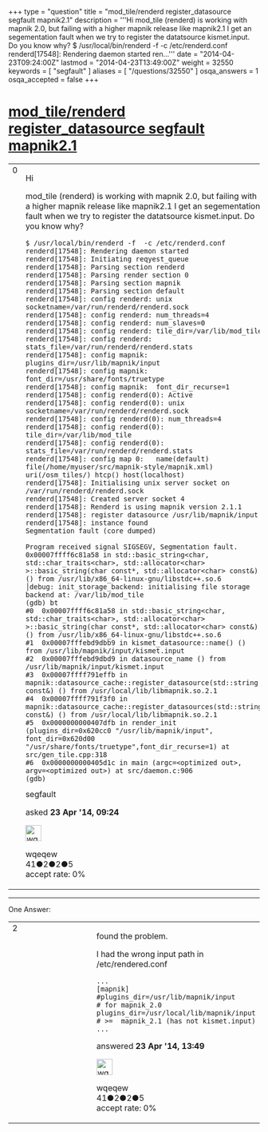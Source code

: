 +++
type = "question"
title = "mod_tile/renderd register_datasource segfault mapnik2.1"
description = '''Hi  mod_tile (renderd) is working with mapnik 2.0, but failing with a higher mapnik release like mapnik2.1 I get an segementation fault when we try to register the datatsource kismet.input. Do you know why? $ /usr/local/bin/renderd -f -c /etc/renderd.conf renderd[17548]: Rendering daemon started ren...'''
date = "2014-04-23T09:24:00Z"
lastmod = "2014-04-23T13:49:00Z"
weight = 32550
keywords = [ "segfault" ]
aliases = [ "/questions/32550" ]
osqa_answers = 1
osqa_accepted = false
+++

<div class="headNormal">

# [mod_tile/renderd register_datasource segfault mapnik2.1](/questions/32550/mod_tilerenderd-register_datasource-segfault-mapnik21)

</div>

<div id="main-body">

<div id="askform">

<table id="question-table" style="width:100%;">
<colgroup>
<col style="width: 50%" />
<col style="width: 50%" />
</colgroup>
<tbody>
<tr>
<td style="width: 30px; vertical-align: top"><div class="vote-buttons">
<span id="post-32550-upvote" class="ajax-command post-vote up" rel="nofollow" title="I like this post (click again to cancel)"> </span>
<div id="post-32550-score" class="post-score" title="current number of votes">
0
</div>
<span id="post-32550-downvote" class="ajax-command post-vote down" rel="nofollow" title="I dont like this post (click again to cancel)"> </span> <span id="favorite-mark" class="ajax-command favorite-mark" rel="nofollow" title="mark/unmark this question as favorite (click again to cancel)"> </span>
<div id="favorite-count" class="favorite-count">
&#10;</div>
</div></td>
<td><div id="item-right">
<div class="question-body">
<p>Hi</p>
<p>mod_tile (renderd) is working with mapnik 2.0, but failing with a higher mapnik release like mapnik2.1 I get an segementation fault when we try to register the datatsource kismet.input. Do you know why?</p>
<pre><code>$ /usr/local/bin/renderd -f  -c /etc/renderd.conf
renderd[17548]: Rendering daemon started
renderd[17548]: Initiating reqyest_queue
renderd[17548]: Parsing section renderd
renderd[17548]: Parsing render section 0
renderd[17548]: Parsing section mapnik
renderd[17548]: Parsing section default
renderd[17548]: config renderd: unix socketname=/var/run/renderd/renderd.sock
renderd[17548]: config renderd: num_threads=4
renderd[17548]: config renderd: num_slaves=0
renderd[17548]: config renderd: tile_dir=/var/lib/mod_tile
renderd[17548]: config renderd: stats_file=/var/run/renderd/renderd.stats
renderd[17548]: config mapnik:  plugins_dir=/usr/lib/mapnik/input
renderd[17548]: config mapnik:  font_dir=/usr/share/fonts/truetype
renderd[17548]: config mapnik:  font_dir_recurse=1
renderd[17548]: config renderd(0): Active
renderd[17548]: config renderd(0): unix socketname=/var/run/renderd/renderd.sock
renderd[17548]: config renderd(0): num_threads=4
renderd[17548]: config renderd(0): tile_dir=/var/lib/mod_tile
renderd[17548]: config renderd(0): stats_file=/var/run/renderd/renderd.stats
renderd[17548]: config map 0:   name(default) file(/home/myuser/src/mapnik-style/mapnik.xml) uri(/osm_tiles/) htcp() host(localhost)
renderd[17548]: Initialising unix server socket on /var/run/renderd/renderd.sock
renderd[17548]: Created server socket 4
renderd[17548]: Renderd is using mapnik version 2.1.1
renderd[17548]: register datasource /usr/lib/mapnik/input
renderd[17548]: instance found
Segmentation fault (core dumped)
&#10;Program received signal SIGSEGV, Segmentation fault.
0x00007ffff6c81a58 in std::basic_string&lt;char, std::char_traits&lt;char&gt;, std::allocator&lt;char&gt; &gt;::basic_string(char const*, std::allocator&lt;char&gt; const&amp;) () from /usr/lib/x86_64-linux-gnu/libstdc++.so.6                                                                         │debug: init_storage_backend: initialising file storage backend at: /var/lib/mod_tile
(gdb) bt
#0  0x00007ffff6c81a58 in std::basic_string&lt;char, std::char_traits&lt;char&gt;, std::allocator&lt;char&gt; &gt;::basic_string(char const*, std::allocator&lt;char&gt; const&amp;) () from /usr/lib/x86_64-linux-gnu/libstdc++.so.6
#1  0x00007fffebd9dbb9 in kismet_datasource::name() () from /usr/lib/mapnik/input/kismet.input
#2  0x00007fffebd9dbd9 in datasource_name () from /usr/lib/mapnik/input/kismet.input
#3  0x00007ffff791effb in mapnik::datasource_cache::register_datasource(std::string const&amp;) () from /usr/local/lib/libmapnik.so.2.1
#4  0x00007ffff791f3f0 in mapnik::datasource_cache::register_datasources(std::string const&amp;) () from /usr/local/lib/libmapnik.so.2.1
#5  0x0000000000407dfb in render_init (plugins_dir=0x620cc0 &quot;/usr/lib/mapnik/input&quot;, font_dir=0x620d00 &quot;/usr/share/fonts/truetype&quot;,font_dir_recurse=1) at src/gen_tile.cpp:318 
#6  0x0000000000405d1c in main (argc=&lt;optimized out&gt;, argv=&lt;optimized out&gt;) at src/daemon.c:906
(gdb)</code></pre>
</div>
<div id="question-tags" class="tags-container tags">
<span class="post-tag tag-link-segfault" rel="tag" title="see questions tagged &#39;segfault&#39;">segfault</span>
</div>
<div id="question-controls" class="post-controls">
&#10;</div>
<div class="post-update-info-container">
<div class="post-update-info post-update-info-user">
<p>asked <strong>23 Apr '14, 09:24</strong></p>
<img src="https://secure.gravatar.com/avatar/3f5cc321ad7349ecfe706b4ccdc6a1e9?s=32&amp;d=identicon&amp;r=g" class="gravatar" width="32" height="32" alt="wqeqew&#39;s gravatar image" />
<p><span>wqeqew</span><br />
<span class="score" title="41 reputation points">41</span><span title="2 badges"><span class="badge1">●</span><span class="badgecount">2</span></span><span title="2 badges"><span class="silver">●</span><span class="badgecount">2</span></span><span title="5 badges"><span class="bronze">●</span><span class="badgecount">5</span></span><br />
<span class="accept_rate" title="Rate of the user&#39;s accepted answers">accept rate:</span> <span title="wqeqew has no accepted answers">0%</span></p>
</div>
</div>
<div id="comments-container-32550" class="comments-container">
&#10;</div>
<div id="comment-tools-32550" class="comment-tools">
&#10;</div>
<div class="clear">
&#10;</div>
<div id="comment-32550-form-container" class="comment-form-container">
&#10;</div>
<div class="clear">
&#10;</div>
</div></td>
</tr>
</tbody>
</table>

------------------------------------------------------------------------

<div class="tabBar">

<span id="sort-top"></span>

<div class="headQuestions">

One Answer:

</div>

</div>

<span id="32565"></span>

<div id="answer-container-32565" class="answer answered-by-owner">

<table style="width:100%;">
<colgroup>
<col style="width: 50%" />
<col style="width: 50%" />
</colgroup>
<tbody>
<tr>
<td style="width: 30px; vertical-align: top"><div class="vote-buttons">
<span id="post-32565-upvote" class="ajax-command post-vote up" rel="nofollow" title="I like this post (click again to cancel)"> </span>
<div id="post-32565-score" class="post-score" title="current number of votes">
2
</div>
<span id="post-32565-downvote" class="ajax-command post-vote down" rel="nofollow" title="I dont like this post (click again to cancel)"> </span>
</div></td>
<td><div class="item-right">
<div class="answer-body">
<p>found the problem.</p>
<p>I had the wrong input path in /etc/rendered.conf</p>
<pre><code>...
[mapnik]
#plugins_dir=/usr/lib/mapnik/input       # for mapnik_2.0
plugins_dir=/usr/local/lib/mapnik/input  # &gt;=  mapnik_2.1 (has not kismet.input)
...</code></pre>
</div>
<div class="answer-controls post-controls">
&#10;</div>
<div class="post-update-info-container">
<div class="post-update-info post-update-info-user">
<p>answered <strong>23 Apr '14, 13:49</strong></p>
<img src="https://secure.gravatar.com/avatar/3f5cc321ad7349ecfe706b4ccdc6a1e9?s=32&amp;d=identicon&amp;r=g" class="gravatar" width="32" height="32" alt="wqeqew&#39;s gravatar image" />
<p><span>wqeqew</span><br />
<span class="score" title="41 reputation points">41</span><span title="2 badges"><span class="badge1">●</span><span class="badgecount">2</span></span><span title="2 badges"><span class="silver">●</span><span class="badgecount">2</span></span><span title="5 badges"><span class="bronze">●</span><span class="badgecount">5</span></span><br />
<span class="accept_rate" title="Rate of the user&#39;s accepted answers">accept rate:</span> <span title="wqeqew has no accepted answers">0%</span></p>
</div>
</div>
<div id="comments-container-32565" class="comments-container">
&#10;</div>
<div id="comment-tools-32565" class="comment-tools">
&#10;</div>
<div class="clear">
&#10;</div>
<div id="comment-32565-form-container" class="comment-form-container">
&#10;</div>
<div class="clear">
&#10;</div>
</div></td>
</tr>
</tbody>
</table>

</div>

<div class="paginator-container-left">

</div>

</div>

</div>

